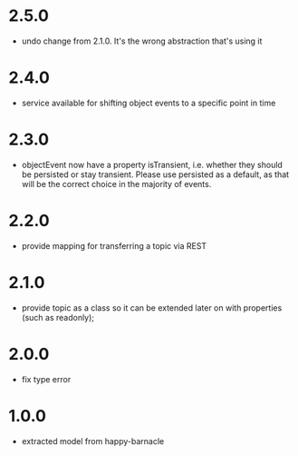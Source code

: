 # 2.5.0
- undo change from 2.1.0. It's the wrong abstraction that's using it 

# 2.4.0
- service available for shifting object events to a specific point in time

# 2.3.0
- objectEvent now have a property isTransient, i.e. whether they should be persisted or stay transient. Please use persisted as a default, as that will be the correct choice in the majority of events.

# 2.2.0
- provide mapping for transferring a topic via REST

# 2.1.0
- provide topic as a class so it can be extended later on with properties (such as readonly);

# 2.0.0
- fix type error

# 1.0.0
- extracted model from happy-barnacle